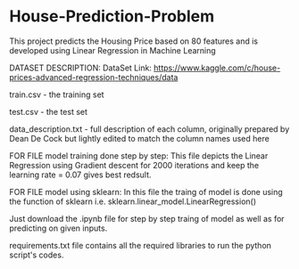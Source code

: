 # House-Prediction-Problem
This project predicts the Housing Price based on 80 features and is developed using Linear Regression in Machine Learning

DATASET DESCRIPTION:
DataSet Link: https://www.kaggle.com/c/house-prices-advanced-regression-techniques/data

train.csv - the training set

test.csv - the test set

data_description.txt - full description of each column, originally prepared by Dean De Cock but lightly edited to match the column names used here

FOR FILE model training done step by step:
This file depicts the Linear Regression using Gradient descent for 2000 iterations and keep the learning rate = 0.07 gives best redsult.

FOR FILE model using sklearn:
In this file the traing of model is done using the function of sklearn i.e. sklearn.linear_model.LinearRegression()

Just download the .ipynb file for step by step traing of model as well as for predicting on given inputs.

requirements.txt file contains all the required libraries to run the python script's codes.
